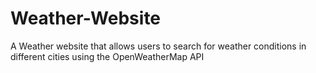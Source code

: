 # Weather-Website
A Weather website that allows users to search for weather conditions in different cities using the OpenWeatherMap API
